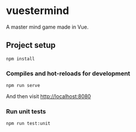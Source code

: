 # vuestermind

A master mind game made in Vue.

## Project setup
```
npm install
```

### Compiles and hot-reloads for development
```
npm run serve
```

And then visit [http://localhost:8080](http://localhost:8080)

### Run unit tests
```
npm run test:unit
```
